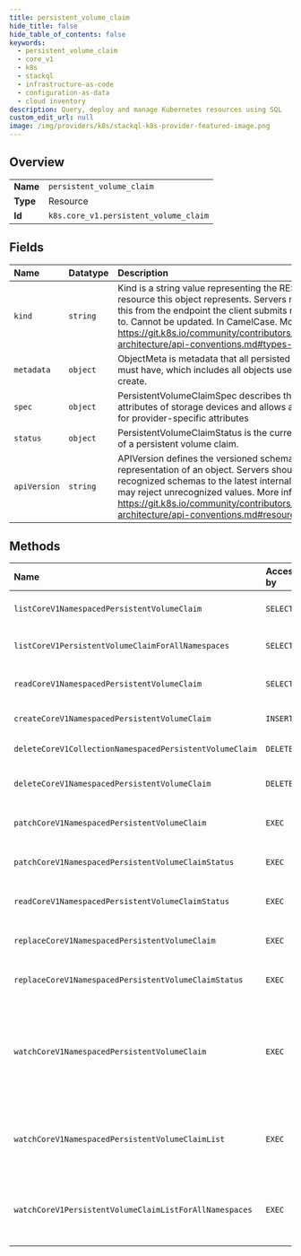 ```yaml
---
title: persistent_volume_claim
hide_title: false
hide_table_of_contents: false
keywords:
  - persistent_volume_claim
  - core_v1
  - k8s    
  - stackql
  - infrastructure-as-code
  - configuration-as-data
  - cloud inventory
description: Query, deploy and manage Kubernetes resources using SQL
custom_edit_url: null
image: /img/providers/k8s/stackql-k8s-provider-featured-image.png
---
```

  
    

## Overview
<table><tbody>
<tr><td><b>Name</b></td><td><code>persistent_volume_claim</code></td></tr>
<tr><td><b>Type</b></td><td>Resource</td></tr>
<tr><td><b>Id</b></td><td><code>k8s.core_v1.persistent_volume_claim</code></td></tr>
</tbody></table>

## Fields
| Name | Datatype | Description |
|:-----|:---------|:------------|
| `kind` | `string` | Kind is a string value representing the REST resource this object represents. Servers may infer this from the endpoint the client submits requests to. Cannot be updated. In CamelCase. More info: https://git.k8s.io/community/contributors/devel/sig-architecture/api-conventions.md#types-kinds |
| `metadata` | `object` | ObjectMeta is metadata that all persisted resources must have, which includes all objects users must create. |
| `spec` | `object` | PersistentVolumeClaimSpec describes the common attributes of storage devices and allows a Source for provider-specific attributes |
| `status` | `object` | PersistentVolumeClaimStatus is the current status of a persistent volume claim. |
| `apiVersion` | `string` | APIVersion defines the versioned schema of this representation of an object. Servers should convert recognized schemas to the latest internal value, and may reject unrecognized values. More info: https://git.k8s.io/community/contributors/devel/sig-architecture/api-conventions.md#resources |
## Methods
| Name | Accessible by | Required Params | Description |
|:-----|:--------------|:----------------|:------------|
| `listCoreV1NamespacedPersistentVolumeClaim` | `SELECT` | `namespace, cluster_addr, protocol` | list or watch objects of kind PersistentVolumeClaim |
| `listCoreV1PersistentVolumeClaimForAllNamespaces` | `SELECT` | `cluster_addr, protocol` | list or watch objects of kind PersistentVolumeClaim |
| `readCoreV1NamespacedPersistentVolumeClaim` | `SELECT` | `name, namespace, cluster_addr, protocol` | read the specified PersistentVolumeClaim |
| `createCoreV1NamespacedPersistentVolumeClaim` | `INSERT` | `namespace, cluster_addr, protocol` | create a PersistentVolumeClaim |
| `deleteCoreV1CollectionNamespacedPersistentVolumeClaim` | `DELETE` | `namespace, cluster_addr, protocol` | delete collection of PersistentVolumeClaim |
| `deleteCoreV1NamespacedPersistentVolumeClaim` | `DELETE` | `name, namespace, cluster_addr, protocol` | delete a PersistentVolumeClaim |
| `patchCoreV1NamespacedPersistentVolumeClaim` | `EXEC` | `name, namespace, cluster_addr, protocol` | partially update the specified PersistentVolumeClaim |
| `patchCoreV1NamespacedPersistentVolumeClaimStatus` | `EXEC` | `name, namespace, cluster_addr, protocol` | partially update status of the specified PersistentVolumeClaim |
| `readCoreV1NamespacedPersistentVolumeClaimStatus` | `EXEC` | `name, namespace, cluster_addr, protocol` | read status of the specified PersistentVolumeClaim |
| `replaceCoreV1NamespacedPersistentVolumeClaim` | `EXEC` | `name, namespace, cluster_addr, protocol` | replace the specified PersistentVolumeClaim |
| `replaceCoreV1NamespacedPersistentVolumeClaimStatus` | `EXEC` | `name, namespace, cluster_addr, protocol` | replace status of the specified PersistentVolumeClaim |
| `watchCoreV1NamespacedPersistentVolumeClaim` | `EXEC` | `name, namespace, cluster_addr, protocol` | watch changes to an object of kind PersistentVolumeClaim. deprecated: use the 'watch' parameter with a list operation instead, filtered to a single item with the 'fieldSelector' parameter. |
| `watchCoreV1NamespacedPersistentVolumeClaimList` | `EXEC` | `namespace, cluster_addr, protocol` | watch individual changes to a list of PersistentVolumeClaim. deprecated: use the 'watch' parameter with a list operation instead. |
| `watchCoreV1PersistentVolumeClaimListForAllNamespaces` | `EXEC` | `cluster_addr, protocol` | watch individual changes to a list of PersistentVolumeClaim. deprecated: use the 'watch' parameter with a list operation instead. |
